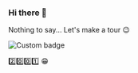 ### Hi there 👋

Nothing to say... Let's make a tour :wink:

![Custom badge](https://img.shields.io/endpoint?color=gree&label=reach%20here&logoColor=green&style=for-the-badge&url=https%3A%2F%2Fhits.dwyl.com%2Fvuxuanbac%2Fvuxuanbac.json)

:two::zero::zero::one: :grin:
<!--
**VuXuanBac/VuXuanBac** is a ✨ _special_ ✨ repository because its `README.md` (this file) appears on your GitHub profile.

Here are some ideas to get you started:

- 🔭 I’m currently working on ...
- 🌱 I’m currently learning ...
- 👯 I’m looking to collaborate on ...
- 🤔 I’m looking for help with ...
- 💬 Ask me about ...
- 📫 How to reach me: ...
- 😄 Pronouns: ...
- ⚡ Fun fact: ...
-->
